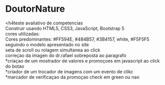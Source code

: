 # DoutorNature
<h4teste avaliativo de competencias</h4></br>
Construir usando HTML5, CSS3, JavaScript, Bootstrap 5</br>
cores utilizadas:</br>
Cores predominantes: #FF594E, #484B57, #3B4157, white, #F5F5F5</br>
seguindo o modelo apresentado no site</br>
seta de scroll ou rolagem simultanea ao click</br>
correçao da imagen do dr.rafael sobreposta ao paragrafo</br>
*criaçao de um mostrador de valores e promoçoes em javascript ao click do botao</br>
*criador de um trocador de imagens com um evento de clikc</br>
*marcador de verificaçao da promoçao check em green ou nao</br>
